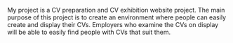 My project is a CV preparation and CV exhibition website project. The main purpose of this project is to create an environment where people can easily create and display their CVs. Employers who examine the CVs on display will be able to easily find people with CVs that suit them.
